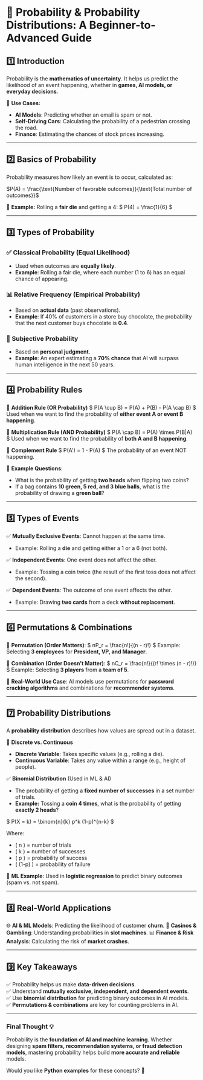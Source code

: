 # **📘 Probability & Probability Distributions: A Beginner-to-Advanced Guide**

## **1️⃣ Introduction**
Probability is the **mathematics of uncertainty**. It helps us predict the likelihood of an event happening, whether in **games, AI models, or everyday decisions**.

🔢 **Use Cases:**
- **AI Models**: Predicting whether an email is spam or not.
- **Self-Driving Cars**: Calculating the probability of a pedestrian crossing the road.
- **Finance**: Estimating the chances of stock prices increasing.

---

## **2️⃣ Basics of Probability**
Probability measures how likely an event is to occur, calculated as:

$P(A) = \frac{\text{Number of favorable outcomes}}{\text{Total number of outcomes}}$

📌 **Example:** 
Rolling a **fair die** and getting a 4:
$
P(4) = \frac{1}{6}
$

---

## **3️⃣ Types of Probability**
### **✅ Classical Probability** (Equal Likelihood)
- Used when outcomes are **equally likely**.
- **Example**: Rolling a fair die, where each number (1 to 6) has an equal chance of appearing.

### **📊 Relative Frequency (Empirical Probability)**
- Based on **actual data** (past observations).
- **Example**: If 40% of customers in a store buy chocolate, the probability that the next customer buys chocolate is **0.4**.

### **🎲 Subjective Probability**
- Based on **personal judgment**.
- **Example**: An expert estimating a **70% chance** that AI will surpass human intelligence in the next 50 years.

---

## **4️⃣ Probability Rules**
📌 **Addition Rule (OR Probability)**
$
P(A \cup B) = P(A) + P(B) - P(A \cap B)
$
Used when we want to find the probability of **either event A or event B happening**.

📌 **Multiplication Rule (AND Probability)**
$
P(A \cap B) = P(A) \times P(B|A)
$
Used when we want to find the probability of **both A and B happening**.

📌 **Complement Rule**
$
P(A') = 1 - P(A)
$
The probability of an event NOT happening.

📌 **Example Questions**:
- What is the probability of getting **two heads** when flipping two coins?
- If a bag contains **10 green, 5 red, and 3 blue balls**, what is the probability of drawing a **green ball**?

---

## **5️⃣ Types of Events**
✅ **Mutually Exclusive Events**: Cannot happen at the same time.
   - Example: Rolling a **die** and getting either a 1 or a 6 (not both).

✅ **Independent Events**: One event does not affect the other.
   - Example: Tossing a coin twice (the result of the first toss does not affect the second).

✅ **Dependent Events**: The outcome of one event affects the other.
   - Example: Drawing **two cards** from a deck **without replacement**.

---

## **6️⃣ Permutations & Combinations**
📌 **Permutation (Order Matters)**:
$
nP_r = \frac{n!}{(n - r)!}
$
Example: Selecting **3 employees** for **President, VP, and Manager**.

📌 **Combination (Order Doesn’t Matter)**:
$
nC_r = \frac{n!}{(r! \times (n - r)!)}
$
Example: Selecting **3 players** from a **team of 5**.

🚀 **Real-World Use Case**: AI models use permutations for **password cracking algorithms** and combinations for **recommender systems**.

---

## **7️⃣ Probability Distributions**
A **probability distribution** describes how values are spread out in a dataset.

📌 **Discrete vs. Continuous**
- **Discrete Variable**: Takes specific values (e.g., rolling a die).
- **Continuous Variable**: Takes any value within a range (e.g., height of people).

✅ **Binomial Distribution** (Used in ML & AI)
- The probability of getting a **fixed number of successes** in a set number of trials.
- **Example:** Tossing a **coin 4 times**, what is the probability of getting **exactly 2 heads**?

$
P(X = k) = \binom{n}{k} p^k (1-p)^{n-k}
$

Where:
- \( n \) = number of trials
- \( k \) = number of successes
- \( p \) = probability of success
- \( (1-p) \) = probability of failure

🚀 **ML Example**: Used in **logistic regression** to predict binary outcomes (spam vs. not spam).

---

## **8️⃣ Real-World Applications**
🌐 **AI & ML Models**: Predicting the likelihood of customer **churn**.
🎰 **Casinos & Gambling**: Understanding probabilities in **slot machines**.
📊 **Finance & Risk Analysis**: Calculating the risk of **market crashes**.

---

## **9️⃣ Key Takeaways**
✅ Probability helps us make **data-driven decisions**.  
✅ Understand **mutually exclusive, independent, and dependent events**.  
✅ Use **binomial distribution** for predicting binary outcomes in AI models.  
✅ **Permutations & combinations** are key for counting problems in AI.  

---

### **Final Thought 💡**
Probability is the **foundation of AI and machine learning**. Whether designing **spam filters, recommendation systems, or fraud detection models**, mastering probability helps build **more accurate and reliable** models.

Would you like **Python examples** for these concepts? 🚀